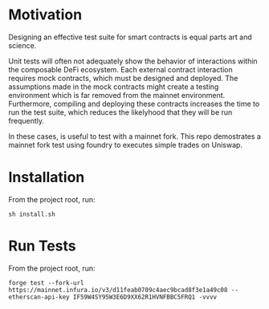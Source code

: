 # Motivation

Designing an effective test suite for smart contracts is equal parts art and science. 

Unit tests will often not adequately show the behavior of interactions within the composable DeFi ecosystem. Each external contract interaction requires mock contracts, which must be designed and deployed. The assumptions made in the mock contracts might create a testing environment which is far removed from the mainnet environment. Furthermore, compiling and deploying these contracts increases the time to run the test suite, which reduces the likelyhood that they will be run frequently. 

In these cases, is useful to test with a mainnet fork. This repo demostrates a mainnet fork test using foundry to executes simple trades on Uniswap.

# Installation

From the project root, run:
```
sh install.sh
```

# Run Tests

From the project root, run:
```
forge test --fork-url https://mainnet.infura.io/v3/d11feab0709c4aec9bcad8f3e1a49c08 --etherscan-api-key IF59W4SY95W3E6D9XX62R1HVNFBBC5FRQ1 -vvvv
```

